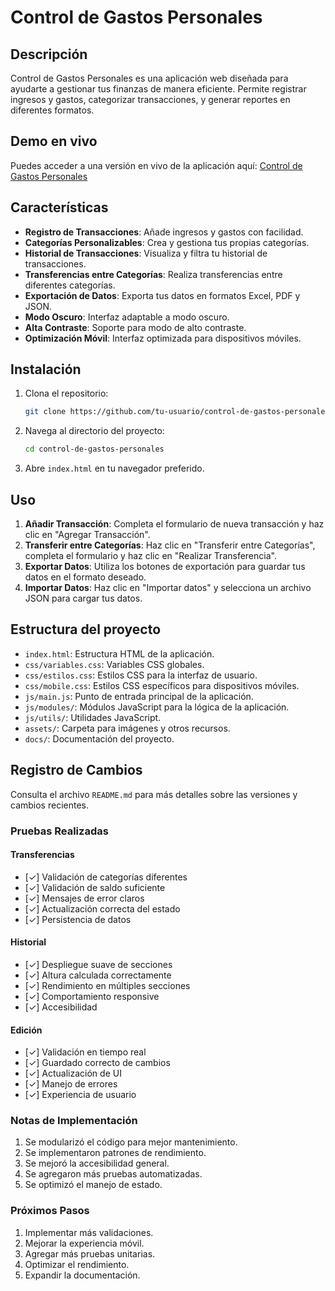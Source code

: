 # Control de Gastos Personales

## Descripción
Control de Gastos Personales es una aplicación web diseñada para ayudarte a gestionar tus finanzas de manera eficiente. Permite registrar ingresos y gastos, categorizar transacciones, y generar reportes en diferentes formatos.

## Demo en vivo

Puedes acceder a una versión en vivo de la aplicación aquí: [Control de Gastos Personales](https://control-de-gastos-personales.vercel.app/)

## Características

- **Registro de Transacciones**: Añade ingresos y gastos con facilidad.
- **Categorías Personalizables**: Crea y gestiona tus propias categorías.
- **Historial de Transacciones**: Visualiza y filtra tu historial de transacciones.
- **Transferencias entre Categorías**: Realiza transferencias entre diferentes categorías.
- **Exportación de Datos**: Exporta tus datos en formatos Excel, PDF y JSON.
- **Modo Oscuro**: Interfaz adaptable a modo oscuro.
- **Alta Contraste**: Soporte para modo de alto contraste.
- **Optimización Móvil**: Interfaz optimizada para dispositivos móviles.

## Instalación
1. Clona el repositorio:
    ```bash
    git clone https://github.com/tu-usuario/control-de-gastos-personales.git
    ```
2. Navega al directorio del proyecto:
    ```bash
    cd control-de-gastos-personales
    ```
3. Abre `index.html` en tu navegador preferido.

## Uso
1. **Añadir Transacción**: Completa el formulario de nueva transacción y haz clic en "Agregar Transacción".
2. **Transferir entre Categorías**: Haz clic en "Transferir entre Categorías", completa el formulario y haz clic en "Realizar Transferencia".
3. **Exportar Datos**: Utiliza los botones de exportación para guardar tus datos en el formato deseado.
4. **Importar Datos**: Haz clic en "Importar datos" y selecciona un archivo JSON para cargar tus datos.

## Estructura del proyecto

- `index.html`: Estructura HTML de la aplicación.
- `css/variables.css`: Variables CSS globales.
- `css/estilos.css`: Estilos CSS para la interfaz de usuario.
- `css/mobile.css`: Estilos CSS específicos para dispositivos móviles.
- `js/main.js`: Punto de entrada principal de la aplicación.
- `js/modules/`: Módulos JavaScript para la lógica de la aplicación.
- `js/utils/`: Utilidades JavaScript.
- `assets/`: Carpeta para imágenes y otros recursos.
- `docs/`: Documentación del proyecto.

## Registro de Cambios

Consulta el archivo `README.md` para más detalles sobre las versiones y cambios recientes.

### Pruebas Realizadas

#### Transferencias
- [✓] Validación de categorías diferentes
- [✓] Validación de saldo suficiente
- [✓] Mensajes de error claros
- [✓] Actualización correcta del estado
- [✓] Persistencia de datos

#### Historial
- [✓] Despliegue suave de secciones
- [✓] Altura calculada correctamente
- [✓] Rendimiento en múltiples secciones
- [✓] Comportamiento responsive
- [✓] Accesibilidad

#### Edición
- [✓] Validación en tiempo real
- [✓] Guardado correcto de cambios
- [✓] Actualización de UI
- [✓] Manejo de errores
- [✓] Experiencia de usuario

### Notas de Implementación
1. Se modularizó el código para mejor mantenimiento.
2. Se implementaron patrones de rendimiento.
3. Se mejoró la accesibilidad general.
4. Se agregaron más pruebas automatizadas.
5. Se optimizó el manejo de estado.

### Próximos Pasos
1. Implementar más validaciones.
2. Mejorar la experiencia móvil.
3. Agregar más pruebas unitarias.
4. Optimizar el rendimiento.
5. Expandir la documentación.

